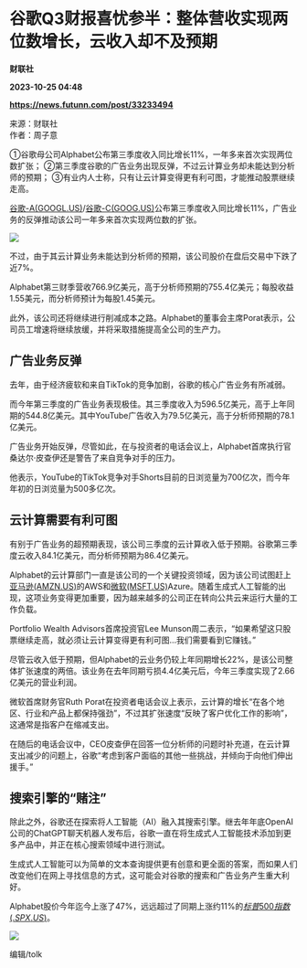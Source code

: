 # 谷歌Q3财报喜忧参半：整体营收实现两位数增长，云收入却不及预期
**财联社**

**2023-10-25 04:48**

**https://news.futunn.com/post/33233494**

来源：财联社  
作者：周子意

①谷歌母公司Alphabet公布第三季度收入同比增长11%，一年多来首次实现两位数扩张； ②第三季度谷歌的广告业务出现反弹，不过云计算业务却未能达到分析师的预期； ③有业内人士称，只有让云计算变得更有利可图，才能推动股票继续走高。

[谷歌-A(GOOGL.US)](https://www.futunn.com/quote/stock?m=us&code=GOOGL)/[谷歌-C(GOOG.US)](https://www.futunn.com/quote/stock?m=us&code=GOOG)公布第三季度收入同比增长11%，广告业务的反弹推动该公司一年多来首次实现两位数的扩张。

![](https://postimg.futunn.com/16982023348585068724881.png)

不过，由于其云计算业务未能达到分析师的预期，该公司股价在盘后交易中下跌了近7%。

Alphabet第三财季营收766.9亿美元，高于分析师预期的755.4亿美元；每股收益1.55美元，而分析师预计为每股1.45美元。

此外，该公司还将继续进行削减成本之路。Alphabet的董事会主席Porat表示，公司员工增速将继续放缓，并将采取措施提高全公司的生产力。

广告业务反弹
------

去年，由于经济疲软和来自TikTok的竞争加剧，谷歌的核心广告业务有所减弱。

而今年第三季度的广告业务表现极佳。其三季度收入为596.5亿美元，高于上年同期的544.8亿美元。其中YouTube广告收入为79.5亿美元，高于分析师预期的78.1亿美元。

广告业务开始反弹，尽管如此，在与投资者的电话会议上，Alphabet首席执行官桑达尔·皮查伊还是警告了来自竞争对手的压力。

他表示，YouTube的TikTok竞争对手Shorts目前的日浏览量为700亿次，而今年年初的日浏览量为500多亿次。

云计算需要有利可图
---------

有别于广告业务的超预期表现，该公司三季度的云计算收入低于预期。谷歌第三季度云收入84.1亿美元，而分析师预期为86.4亿美元。

Alphabet的云计算部门一直是该公司的一个关键投资领域，因为该公司试图赶上[亚马逊(AMZN.US)](https://www.futunn.com/quote/stock?m=us&code=AMZN)的AWS和[微软(MSFT.US)](https://www.futunn.com/quote/stock?m=us&code=MSFT)Azure。随着生成式人工智能的出现，这项业务变得更加重要，因为越来越多的公司正在转向公共云来运行大量的工作负载。

Portfolio Wealth Advisors首席投资官Lee Munson周二表示，“如果希望这只股票继续走高，就必须让云计算变得更有利可图…我们需要看到它赚钱。”

尽管云收入低于预期，但Alphabet的云业务仍较上年同期增长22%，是该公司整体扩张速度的两倍。该业务在去年同期亏损4.4亿美元后，今年三季度实现了2.66亿美元的营业利润。

微软首席财务官Ruth Porat在投资者电话会议上表示，云计算的增长“在各个地区、行业和产品上都保持强劲”，不过其扩张速度“反映了客户优化工作的影响”，这通常是指客户在缩减支出。

在随后的电话会议中，CEO皮查伊在回答一位分析师的问题时补充道，在云计算支出减少的问题上，谷歌“考虑到客户面临的其他一些挑战，并倾向于向他们伸出援手。”

搜索引擎的“赌注”
---------

除此之外，谷歌还在探索将人工智能（AI）融入其搜索引擎。继去年年底OpenAI公司的ChatGPT聊天机器人发布后，谷歌一直在将生成式人工智能技术添加到更多产品中，并正在核心搜索领域中进行测试。

生成式人工智能可以为简单的文本查询提供更有创意和更全面的答案，而如果人们改变他们在网上寻找信息的方式，这可能会对谷歌的搜索和广告业务产生重大利好。

Alphabet股价今年迄今上涨了47%，远远超过了同期上涨约11%的[$标普500指数(.SPX.US)$](https://www.futunn.com/quote/stock?m=us&code=.SPX)。

![](https://postimg.futunn.com/16982024373479101262180.png)

编辑/tolk